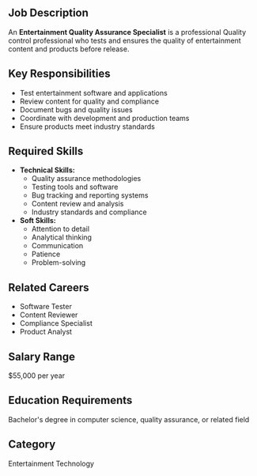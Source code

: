## Job Description
An **Entertainment Quality Assurance Specialist** is a professional Quality control professional who tests and ensures the quality of entertainment content and products before release.

## Key Responsibilities
- Test entertainment software and applications
- Review content for quality and compliance
- Document bugs and quality issues
- Coordinate with development and production teams
- Ensure products meet industry standards

## Required Skills
- **Technical Skills:**
  - Quality assurance methodologies
  - Testing tools and software
  - Bug tracking and reporting systems
  - Content review and analysis
  - Industry standards and compliance
- **Soft Skills:**
  - Attention to detail
  - Analytical thinking
  - Communication
  - Patience
  - Problem-solving

## Related Careers
- Software Tester
- Content Reviewer
- Compliance Specialist
- Product Analyst

## Salary Range
$55,000 per year

## Education Requirements
Bachelor's degree in computer science, quality assurance, or related field

## Category
Entertainment Technology
